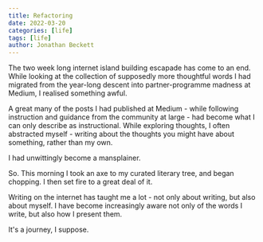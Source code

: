 ```yaml
---
title: Refactoring
date: 2022-03-20
categories: [life]
tags: [life]
author: Jonathan Beckett
---
```


The two week long internet island building escapade has come to an end. While looking at the collection of supposedly more thoughtful words I had migrated from the year-long descent into partner-programme madness at Medium, I realised something awful.

A great many of the posts I had published at Medium - while following instruction and guidance from the community at large - had become what I can only describe as instructional. While exploring thoughts, I often abstracted myself - writing about the thoughts you might have about something, rather than my own.

I had unwittingly become a mansplainer.

So. This morning I took an axe to my curated literary tree, and began chopping. I then set fire to a great deal of it.

Writing on the internet has taught me a lot - not only about writing, but also about myself. I have become increasingly aware not only of the words I write, but also how I present them.

It's a journey, I suppose.